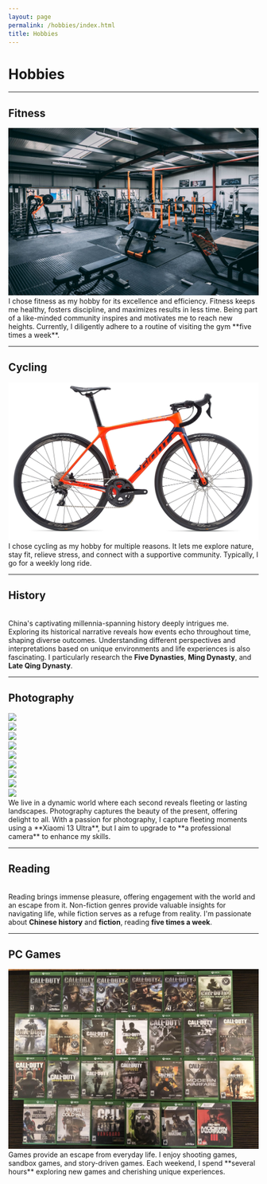 ```yaml
---
layout: page
permalink: /hobbies/index.html
title: Hobbies
---
```


# Hobbies

---

## Fitness
<div>
<img src="/images/fitness.jpg">
</div>
I chose fitness as my hobby for its excellence and efficiency. Fitness keeps me healthy, fosters discipline, and maximizes results in less time. Being part of a like-minded community inspires and motivates me to reach new heights. Currently, I diligently adhere to a routine of visiting the gym **five times a week**.

---

## Cycling
<div>
<img src="/images/giant.jpg">
</div>
I chose cycling as my hobby for multiple reasons. It lets me explore nature, stay fit, relieve stress, and connect with a supportive community. Typically, I go for a weekly long ride.

---

## History

<br>China's captivating millennia-spanning history deeply intrigues me. Exploring its historical narrative reveals how events echo throughout time, shaping diverse outcomes. Understanding different perspectives and interpretations based on unique environments and life experiences is also fascinating. I particularly research the **Five Dynasties**, **Ming Dynasty**, and **Late Qing Dynasty**.


---

## Photography
<div class="box">
<div class="third">
<div><img src="/images/phone.jpg"></div>
<div><img src="/images/phtwo.jpg"></div>
<div><img src="/images/phthree.jpg"></div>
</div>
<div class="third">
<div><img src="/images/phfour.jpg"></div>
<div><img src="/images/phfive.jpg"></div>
<div><img src="/images/phsix.jpg"></div>
</div>
<div class="third">
<div><img src="/images/phseven.jpg"></div>
<div><img src="/images/pheight.jpg"></div>
<div><img src="/images/phnine.jpg"></div>
</div>
</div>
We live in a dynamic world where each second reveals fleeting or lasting landscapes. Photography captures the beauty of the present, offering delight to all. With a passion for photography, I capture fleeting moments using a **Xiaomi 13 Ultra**, but I aim to upgrade to **a professional camera** to enhance my skills.


---

## Reading

<br>Reading brings immense pleasure, offering engagement with the world and an escape from it. Non-fiction genres provide valuable insights for navigating life, while fiction serves as a refuge from reality. I'm passionate about **Chinese history** and **fiction**, reading **five times a week**.

---

## PC Games
<div>
<img src="/images/cod.jpg">
</div>
Games provide an escape from everyday life. I enjoy shooting games, sandbox games, and story-driven games. Each weekend, I spend **several hours** exploring new games and cherishing unique experiences.

